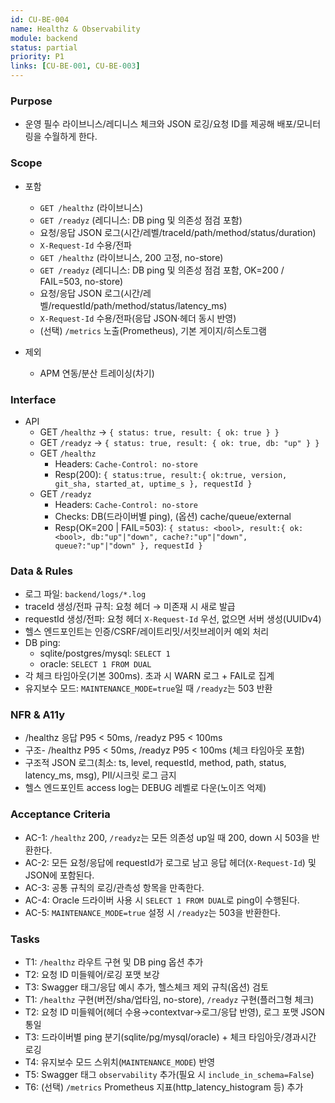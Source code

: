```yaml
---
id: CU-BE-004
name: Healthz & Observability
module: backend
status: partial
priority: P1
links: [CU-BE-001, CU-BE-003]
---
```


### Purpose
- 운영 필수 라이브니스/레디니스 체크와 JSON 로깅/요청 ID를 제공해 배포/모니터링을 수월하게 한다.

### Scope
- 포함
  - `GET /healthz` (라이브니스)
  - `GET /readyz` (레디니스: DB ping 및 의존성 점검 포함)
  - 요청/응답 JSON 로그(시간/레벨/traceId/path/method/status/duration)
  - `X-Request-Id` 수용/전파
  - `GET /healthz` (라이브니스, 200 고정, no-store)
  - `GET /readyz` (레디니스: DB ping 및 의존성 점검 포함, OK=200 / FAIL=503, no-store)
  - 요청/응답 JSON 로그(시간/레벨/requestId/path/method/status/latency_ms)
  - `X-Request-Id` 수용/전파(응답 JSON·헤더 동시 반영)
  - (선택) `/metrics` 노출(Prometheus), 기본 게이지/히스토그램

- 제외
  - APM 연동/분산 트레이싱(차기)

### Interface
- API
  - GET `/healthz` → `{ status: true, result: { ok: true } }`
  - GET `/readyz` → `{ status: true, result: { ok: true, db: "up" } }`
  - GET `/healthz`
    - Headers: `Cache-Control: no-store`
    - Resp(200): `{ status:true, result:{ ok:true, version, git_sha, started_at, uptime_s }, requestId }`
  - GET `/readyz`
    - Headers: `Cache-Control: no-store`
    - Checks: DB(드라이버별 ping), (옵션) cache/queue/external
    - Resp(OK=200 | FAIL=503):
      `{ status: <bool>, result:{ ok:<bool>, db:"up"|"down", cache?:"up"|"down", queue?:"up"|"down" }, requestId }`

### Data & Rules
- 로그 파일: `backend/logs/*.log`
- traceId 생성/전파 규칙: 요청 헤더 → 미존재 시 새로 발급
- requestId 생성/전파: 요청 헤더 `X-Request-Id` 우선, 없으면 서버 생성(UUIDv4)
- 헬스 엔드포인트는 인증/CSRF/레이트리밋/서킷브레이커 예외 처리
- DB ping:
  - sqlite/postgres/mysql: `SELECT 1`
  - oracle: `SELECT 1 FROM DUAL`
- 각 체크 타임아웃(기본 300ms). 초과 시 WARN 로그 + FAIL로 집계
- 유지보수 모드: `MAINTENANCE_MODE=true`일 때 `/readyz`는 503 반환

### NFR & A11y
- /healthz 응답 P95 < 50ms, /readyz P95 < 100ms
- 구조- /healthz P95 < 50ms, /readyz P95 < 100ms (체크 타임아웃 포함)
- 구조적 JSON 로그(최소: ts, level, requestId, method, path, status, latency_ms, msg), PII/시크릿 로그 금지
- 헬스 엔드포인트 access log는 DEBUG 레벨로 다운(노이즈 억제)

### Acceptance Criteria
- AC-1: `/healthz` 200, `/readyz`는 모든 의존성 up일 때 200, down 시 503을 반환한다.
- AC-2: 모든 요청/응답에 requestId가 로그로 남고 응답 헤더(`X-Request-Id`) 및 JSON에 포함된다.
- AC-3: 공통 규칙의 로깅/관측성 항목을 만족한다.
- AC-4: Oracle 드라이버 사용 시 `SELECT 1 FROM DUAL`로 ping이 수행된다.
- AC-5: `MAINTENANCE_MODE=true` 설정 시 `/readyz`는 503을 반환한다.

### Tasks
- T1: `/healthz` 라우트 구현 및 DB ping 옵션 추가
- T2: 요청 ID 미들웨어/로깅 포맷 보강
- T3: Swagger 태그/응답 예시 추가, 헬스체크 제외 규칙(옵션) 검토
- T1: `/healthz` 구현(버전/sha/업타임, no-store), `/readyz` 구현(플러그형 체크)
- T2: 요청 ID 미들웨어(헤더 수용→contextvar→로그/응답 반영), 로그 포맷 JSON 통일
- T3: 드라이버별 ping 분기(sqlite/pg/mysql/oracle) + 체크 타임아웃/경과시간 로깅
- T4: 유지보수 모드 스위치(`MAINTENANCE_MODE`) 반영
- T5: Swagger 태그 `observability` 추가(필요 시 `include_in_schema=False`)
- T6: (선택) `/metrics` Prometheus 지표(http_latency_histogram 등) 추가
